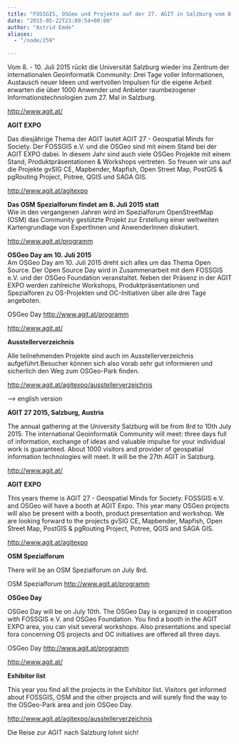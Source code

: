 ```yaml
---
title: "FOSSGIS, OSGeo und Projekte auf der 27. AGIT in Salzburg vom 8. - 10. Juli 2015"
date: "2015-05-22T23:09:54+00:00"
author: "Astrid Emde"
aliases:
  - "/node/259"

---
```


<p>Vom 8. - 10. Juli 2015 rückt die Universität Salzburg wieder ins Zentrum der internationalen Geoinformatik Community: Drei Tage voller Informationen, Austausch neuer Ideen und wertvollen Impulsen für die eigene Arbeit erwarten die über 1000 Anwender und Anbieter raumbezogener Informationstechnologien zum 27. Mal in Salzburg.</p>
<p><a class="external free" href="http://www.agit.at/" rel="nofollow" title="http://www.agit.at/">http://www.agit.at/</a></p>
<p><strong>AGIT EXPO</strong></p>
<p>Das diesjährige Thema der AGIT lautet AGIT 27 - Geospatial Minds for Society. Der FOSSGIS e.V. und die OSGeo sind mit einem Stand bei der AGIT EXPO dabei. In diesem Jahr sind auch viele OSGeo Projekte mit einem Stand, Produktpräsentationen &amp; Workshops vertreten. So freuen wir uns auf die Projekte gvSIG CE, Mapbender, Mapfish, Open Street Map, PostGIS &amp; pgRouting Project, Potree, QGIS und SAGA GIS.</p>
<p><a class="external free" href="http://www.agit.at/agitexpo" rel="nofollow" title="http://www.agit.at/agitexpo">http://www.agit.at/agitexpo</a></p>
<dl>
	<dt>
		<strong>Das OSM Spezialforum findet am 8. Juli 2015 statt</strong></dt>
	<dt>
		Wie in den vergangenen Jahren wird im Spezialforum OpenStreetMap (OSM) das Community gestützte Projekt zur Erstellung einer weltweiten Kartengrundlage von ExpertInnen und AnwenderInnen diskutiert.</dt>
</dl>
<p><a class="external free" href="http://www.agit.at/programm" rel="nofollow" title="http://www.agit.at/programm">http://www.agit.at/programm</a></p>
<dl>
	<dt>
		<strong>OSGeo Day am 10. Juli 2015</strong></dt>
	<dt>
		Am OSGeo Day am 10. Juli 2015 dreht sich alles um das Thema Open Source. Der Open Source Day wird in Zusammenarbeit mit dem FOSSGIS e.V. und der OSGeo Foundation veranstaltet. Neben der Präsenz in der AGIT EXPO werden zahlreiche Workshops, Produktpräsentationen und Spezialforen zu OS-Projekten und OC-Initiativen über alle drei Tage angeboten.</dt>
</dl>
<p>OSGeo Day <a class="external free" href="http://www.agit.at/programm" rel="nofollow" title="http://www.agit.at/programm">http://www.agit.at/programm</a></p>
<p><a class="external free" href="http://www.agit.at/" rel="nofollow" title="http://www.agit.at/">http://www.agit.at/</a></p>
<dl>
	<dt>
		<strong>Ausstellerverzeichnis</strong></dt>
</dl>
<p>Alle teilnehmenden Projekte sind auch im Ausstellerverzeichnis aufgeführt.Besucher können sich also vorab sehr gut informieren und sicherlich den Weg zum OSGeo-Park finden.</p>
<p><a class="external free" href="http://www.agit.at/agitexpo/ausstellerverzeichnis" rel="nofollow" title="http://www.agit.at/agitexpo/ausstellerverzeichnis">http://www.agit.at/agitexpo/ausstellerverzeichnis</a></p>
<dl>
	<dt>
		--&gt; english version</dt>
</dl>
<p><strong>AGIT 27 2015, Salzburg, Austria</strong></p>
<p>The annual gathering at the University Salzburg will be from 8rd to 10th July 2015. The international Geoinformatik Community will meet: three days full of information, exchange of ideas and valuable impulse for your individual work is guaranteed. About 1000 visitors and provider of geospatial information technologies will meet. It will be the 27th AGIT in Salzburg.</p>
<p><a class="external free" href="http://www.agit.at/" rel="nofollow" title="http://www.agit.at/">http://www.agit.at/</a></p>
<p><strong>AGIT EXPO</strong></p>
<p>This years theme is AGIT 27 - Geospatial Minds for Society. FOSSGIS e.V. and OSGeo will have a booth at AGIT Expo. This year many OSGeo projects will also be present with a booth, product presentation and workshop. We are looking forward to the projects gvSIG CE, Mapbender, Mapfish, Open Street Map, PostGIS &amp; pgRouting Project, Potree, QGIS and SAGA GIS.</p>
<p><a class="external free" href="http://www.agit.at/agitexpo" rel="nofollow" title="http://www.agit.at/agitexpo">http://www.agit.at/agitexpo</a></p>
<dl>
	<dt>
		<strong>OSM Spezialforum</strong></dt>
</dl>
<p>There will be an OSM Spezialforum on July 8rd.</p>
<p>OSM Spezialforum <a class="external free" href="http://www.agit.at/programm" rel="nofollow" title="http://www.agit.at/programm">http://www.agit.at/programm</a></p>
<dl>
	<dt>
		<strong>OSGeo Day</strong></dt>
</dl>
<p>OSGeo Day will be on July 10th. The OSGeo Day is organized in cooperation with FOSSGIS e.V. and OSGeo Foundation. You find a booth in the AGIT EXPO area, you can visit several workshops. Also presentations and special fora concerning OS projects and OC initiatives are offered all three days.</p>
<p>OSGeo Day <a class="external free" href="http://www.agit.at/programm" rel="nofollow" title="http://www.agit.at/programm">http://www.agit.at/programm</a></p>
<p><a class="external free" href="http://www.agit.at/" rel="nofollow" title="http://www.agit.at/">http://www.agit.at/</a></p>
<dl>
	<dt>
		<strong>Exhibitor list</strong></dt>
</dl>
<p>This year you find all the projects in the Exhibitor list. Visitors get informed about FOSSGIS, OSM and the other projects and will surely find the way to the OSGeo-Park area and join OSGeo Day.</p>
<p><a class="external free" href="http://www.agit.at/agitexpo/ausstellerverzeichnis" rel="nofollow" title="http://www.agit.at/agitexpo/ausstellerverzeichnis">http://www.agit.at/agitexpo/ausstellerverzeichnis</a></p>
<p>Die Reise zur AGIT nach Salzburg lohnt sich!</p>
